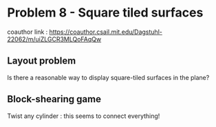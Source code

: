 Problem 8 - Square tiled surfaces
=================================

coauthor link : https://coauthor.csail.mit.edu/Dagstuhl-22062/m/uiZLGCR3MLQoFAqQw

Layout problem
--------------

Is there a reasonable way to display square-tiled surfaces in the plane?

Block-shearing game
-------------------

Twist any cylinder : this seems to connect everything!
